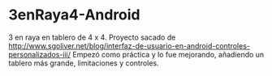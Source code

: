 # 3enRaya4-Android
3 en raya en tablero de 4 x 4.
Proyecto sacado de http://www.sgoliver.net/blog/interfaz-de-usuario-en-android-controles-personalizados-iii/
Empezó como práctica y lo fue mejorando, añadiendo un tablero más grande, limitaciones y controles.
